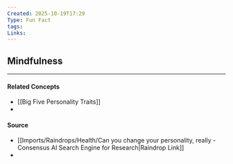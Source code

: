 ```yaml
---
Created: 2025-10-19T17:29
Type: Fun Fact
tags:
Links:
---
```

## Mindfulness




---
#### Related Concepts
- [[Big Five Personality Traits]]
- 

#### Source
- [[Imports/Raindrops/Health/Can you change your personality, really - Consensus AI Search Engine for Research|Raindrop Link]]
- 
